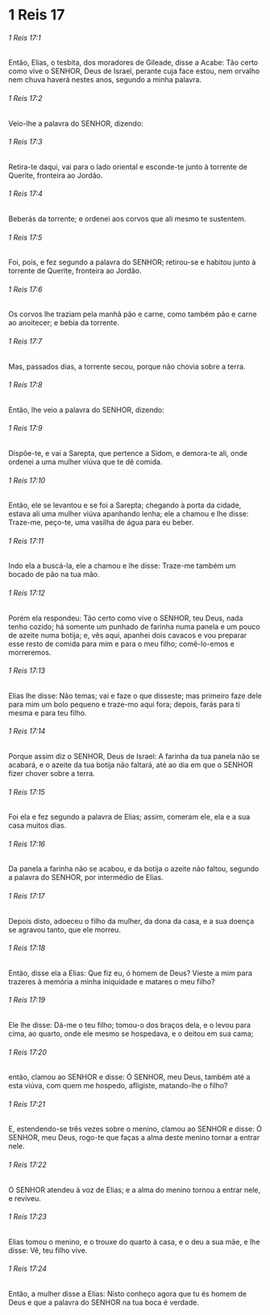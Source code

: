 # 1 Reis 17

###### 1 Reis 17:1

Então, Elias, o tesbita, dos moradores de Gileade, disse a Acabe: Tão certo como vive o SENHOR, Deus de Israel, perante cuja face estou, nem orvalho nem chuva haverá nestes anos, segundo a minha palavra.

###### 1 Reis 17:2

Veio-lhe a palavra do SENHOR, dizendo:

###### 1 Reis 17:3

Retira-te daqui, vai para o lado oriental e esconde-te junto à torrente de Querite, fronteira ao Jordão.

###### 1 Reis 17:4

Beberás da torrente; e ordenei aos corvos que ali mesmo te sustentem.

###### 1 Reis 17:5

Foi, pois, e fez segundo a palavra do SENHOR; retirou-se e habitou junto à torrente de Querite, fronteira ao Jordão.

###### 1 Reis 17:6

Os corvos lhe traziam pela manhã pão e carne, como também pão e carne ao anoitecer; e bebia da torrente.

###### 1 Reis 17:7

Mas, passados dias, a torrente secou, porque não chovia sobre a terra.

###### 1 Reis 17:8

Então, lhe veio a palavra do SENHOR, dizendo:

###### 1 Reis 17:9

Dispõe-te, e vai a Sarepta, que pertence a Sidom, e demora-te ali, onde ordenei a uma mulher viúva que te dê comida.

###### 1 Reis 17:10

Então, ele se levantou e se foi a Sarepta; chegando à porta da cidade, estava ali uma mulher viúva apanhando lenha; ele a chamou e lhe disse: Traze-me, peço-te, uma vasilha de água para eu beber.

###### 1 Reis 17:11

Indo ela a buscá-la, ele a chamou e lhe disse: Traze-me também um bocado de pão na tua mão.

###### 1 Reis 17:12

Porém ela respondeu: Tão certo como vive o SENHOR, teu Deus, nada tenho cozido; há somente um punhado de farinha numa panela e um pouco de azeite numa botija; e, vês aqui, apanhei dois cavacos e vou preparar esse resto de comida para mim e para o meu filho; comê-lo-emos e morreremos.

###### 1 Reis 17:13

Elias lhe disse: Não temas; vai e faze o que disseste; mas primeiro faze dele para mim um bolo pequeno e traze-mo aqui fora; depois, farás para ti mesma e para teu filho.

###### 1 Reis 17:14

Porque assim diz o SENHOR, Deus de Israel: A farinha da tua panela não se acabará, e o azeite da tua botija não faltará, até ao dia em que o SENHOR fizer chover sobre a terra.

###### 1 Reis 17:15

Foi ela e fez segundo a palavra de Elias; assim, comeram ele, ela e a sua casa muitos dias.

###### 1 Reis 17:16

Da panela a farinha não se acabou, e da botija o azeite não faltou, segundo a palavra do SENHOR, por intermédio de Elias.

###### 1 Reis 17:17

Depois disto, adoeceu o filho da mulher, da dona da casa, e a sua doença se agravou tanto, que ele morreu.

###### 1 Reis 17:18

Então, disse ela a Elias: Que fiz eu, ó homem de Deus? Vieste a mim para trazeres à memória a minha iniquidade e matares o meu filho?

###### 1 Reis 17:19

Ele lhe disse: Dá-me o teu filho; tomou-o dos braços dela, e o levou para cima, ao quarto, onde ele mesmo se hospedava, e o deitou em sua cama;

###### 1 Reis 17:20

então, clamou ao SENHOR e disse: Ó SENHOR, meu Deus, também até a esta viúva, com quem me hospedo, afligiste, matando-lhe o filho?

###### 1 Reis 17:21

E, estendendo-se três vezes sobre o menino, clamou ao SENHOR e disse: Ó SENHOR, meu Deus, rogo-te que faças a alma deste menino tornar a entrar nele.

###### 1 Reis 17:22

O SENHOR atendeu à voz de Elias; e a alma do menino tornou a entrar nele, e reviveu.

###### 1 Reis 17:23

Elias tomou o menino, e o trouxe do quarto à casa, e o deu a sua mãe, e lhe disse: Vê, teu filho vive.

###### 1 Reis 17:24

Então, a mulher disse a Elias: Nisto conheço agora que tu és homem de Deus e que a palavra do SENHOR na tua boca é verdade.

